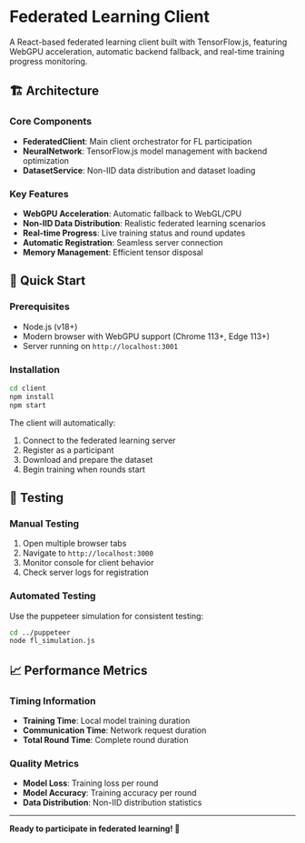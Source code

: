 # Federated Learning Client

A React-based federated learning client built with TensorFlow.js, featuring WebGPU acceleration, automatic backend fallback, and real-time training progress monitoring.

## 🏗️ Architecture

### Core Components

- **FederatedClient**: Main client orchestrator for FL participation
- **NeuralNetwork**: TensorFlow.js model management with backend optimization
- **DatasetService**: Non-IID data distribution and dataset loading

### Key Features

- **WebGPU Acceleration**: Automatic fallback to WebGL/CPU
- **Non-IID Data Distribution**: Realistic federated learning scenarios
- **Real-time Progress**: Live training status and round updates
- **Automatic Registration**: Seamless server connection
- **Memory Management**: Efficient tensor disposal

## 🚀 Quick Start

### Prerequisites

- Node.js (v18+)
- Modern browser with WebGPU support (Chrome 113+, Edge 113+)
- Server running on `http://localhost:3001`

### Installation

```bash
cd client
npm install
npm start
```

The client will automatically:
1. Connect to the federated learning server
2. Register as a participant
3. Download and prepare the dataset
4. Begin training when rounds start

## 🧪 Testing

### Manual Testing

1. Open multiple browser tabs
2. Navigate to `http://localhost:3000`
3. Monitor console for client behavior
4. Check server logs for registration

### Automated Testing

Use the puppeteer simulation for consistent testing:
```bash
cd ../puppeteer
node fl_simulation.js
```

## 📈 Performance Metrics

### Timing Information

- **Training Time**: Local model training duration
- **Communication Time**: Network request duration
- **Total Round Time**: Complete round duration

### Quality Metrics

- **Model Loss**: Training loss per round
- **Model Accuracy**: Training accuracy per round
- **Data Distribution**: Non-IID distribution statistics

---

**Ready to participate in federated learning! 🚀**
